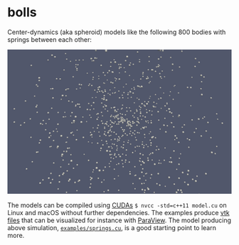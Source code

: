 bolls
=====

Center-dynamics (aka spheroid) models like the following 800 bodies with springs between each other:

![800 bodies with springs](springs.gif)

The models can be compiled using [CUDAs](https://developer.nvidia.com/cuda-downloads) `$ nvcc -std=c++11 model.cu` on Linux and macOS without further dependencies. The examples produce [vtk files](http://www.vtk.org/wp-content/uploads/2015/04/file-formats.pdf) that can be visualized for instance with [ParaView](http://www.paraview.org/). The model producing above simulation, [`examples/springs.cu`](examples/springs.cu), is a good starting point to learn more.
